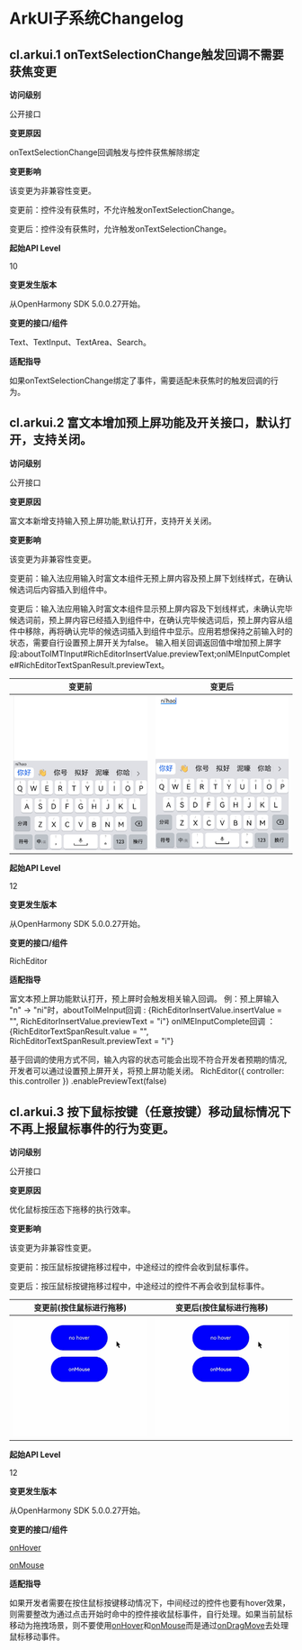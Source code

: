 # ArkUI子系统Changelog

## cl.arkui.1 onTextSelectionChange触发回调不需要获焦变更

**访问级别**
 
公开接口

**变更原因**

onTextSelectionChange回调触发与控件获焦解除绑定

**变更影响**

该变更为非兼容性变更。

变更前：控件没有获焦时，不允许触发onTextSelectionChange。

变更后：控件没有获焦时，允许触发onTextSelectionChange。

**起始API Level**

10

**变更发生版本**

从OpenHarmony SDK 5.0.0.27开始。

**变更的接口/组件**

Text、TextInput、TextArea、Search。

**适配指导**

如果onTextSelectionChange绑定了事件，需要适配未获焦时的触发回调的行为。

## cl.arkui.2 富文本增加预上屏功能及开关接口，默认打开，支持关闭。

**访问级别**
 
公开接口

**变更原因**

富文本新增支持输入预上屏功能,默认打开，支持开关关闭。

**变更影响**

该变更为非兼容性变更。

变更前：输入法应用输入时富文本组件无预上屏内容及预上屏下划线样式，在确认候选词后内容插入到组件中。

变更后：输入法应用输入时富文本组件显示预上屏内容及下划线样式，未确认完毕候选词前，预上屏内容已经插入到组件中，在确认完毕候选词后，预上屏内容从组件中移除，再将确认完毕的候选词插入到组件中显示。应用若想保持之前输入时的状态，需要自行设置预上屏开关为false。
输入相关回调返回值中增加预上屏字段:aboutToIMTInput#RichEditorInsertValue.previewText;onIMEInputComplete#RichEditorTextSpanResult.previewText。

| 变更前 | 变更后 |
|---------|---------|
| ![alt text](previewText_unenabled.PNG)| ![alt text](previewText_enabled.PNG)|

**起始API Level**

12

**变更发生版本**

从OpenHarmony SDK 5.0.0.27开始。

**变更的接口/组件**

RichEditor

**适配指导**

富文本预上屏功能默认打开，预上屏时会触发相关输入回调。
例：预上屏输入  "n" -> "ni"时，aboutToIMeInput回调 : {RichEditorInsertValue.insertValue = "", RichEditorInsertValue.previewText = "i"}
onIMEInputComplete回调 ：{RichEditorTextSpanResult.value = "", RichEditorTextSpanResult.previewText = "i"}

基于回调的使用方式不同，输入内容的状态可能会出现不符合开发者预期的情况,开发者可以通过设置预上屏开关，将预上屏功能关闭。
RichEditor({ controller: this.controller })
    .enablePreviewText(false)

## cl.arkui.3 按下鼠标按键（任意按键）移动鼠标情况下不再上报鼠标事件的行为变更。

**访问级别**
 
公开接口

**变更原因**

优化鼠标按压态下拖移的执行效率。

**变更影响**

该变更为非兼容性变更。

变更前：按压鼠标按键拖移过程中，中途经过的控件会收到鼠标事件。

变更后：按压鼠标按键拖移过程中，中途经过的控件不再会收到鼠标事件。

| 变更前(按住鼠标进行拖移) | 变更后(按住鼠标进行拖移) |
|---------|---------|
| ![pre](premouseevent.gif)| ![current](curmouseevent.gif)|

**起始API Level**

12

**变更发生版本**

从OpenHarmony SDK 5.0.0.27开始。

**变更的接口/组件**

[onHover](../../../application-dev/reference/apis-arkui/arkui-ts/ts-universal-mouse-key.md#onhover)

[onMouse](../../../application-dev/reference/apis-arkui/arkui-ts/ts-universal-mouse-key.md#onmouse)

**适配指导**

如果开发者需要在按住鼠标按键移动情况下，中间经过的控件也要有hover效果，则需要整改为通过点击开始时命中的控件接收鼠标事件，自行处理。如果当前鼠标移动为拖拽场景，则不要使用[onHover](../../../application-dev/reference/apis-arkui/arkui-ts/ts-universal-mouse-key.md#onhover)和[onMouse](../../../application-dev/reference/apis-arkui/arkui-ts/ts-universal-mouse-key.md#onmouse)而是通过[onDragMove](../../../application-dev/reference/apis-arkui/arkui-ts/ts-universal-events-drag-drop.md#ondragmove)去处理鼠标移动事件。